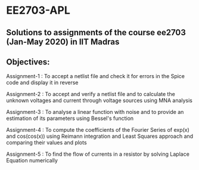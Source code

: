 # EE2703-APL
## Solutions to assignments of the course ee2703 (Jan-May 2020) in IIT Madras

## Objectives:

Assignment-1 : To accept a netlist file and check it for errors in the Spice code and display it in reverse

Assignment-2 : To accept and verify a netlist file and to calculate the unknown voltages and current through voltage sources using MNA analysis

Assignment-3 : To analyse a linear function with noise and to provide an estimation of its parameters using Bessel's function

Assignment-4 : To compute the coefficients of the Fourier Series of exp(x) and cos(cos(x)) using Reimann integration and Least Squares approach and comparing their values and plots

Assignment-5 : To find the flow of currents in a resistor by solving Laplace Equation numerically

